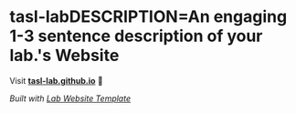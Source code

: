 
# tasl-labDESCRIPTION=An engaging 1-3 sentence description of your lab.'s Website

Visit **[tasl-lab.github.io](https://tasl-lab.github.io)** 🚀

_Built with [Lab Website Template](https://greene-lab.gitbook.io/lab-website-template-docs)_
